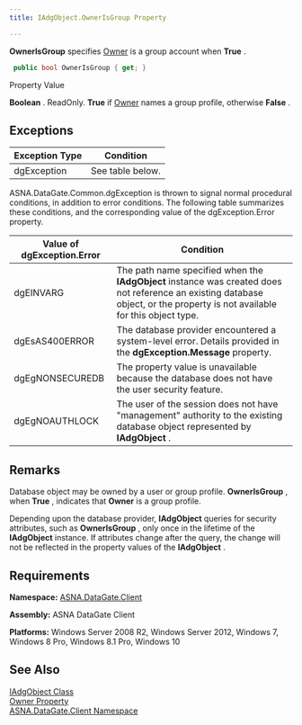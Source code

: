 ```yaml
---
title: IAdgObject.OwnerIsGroup Property

---
```


**OwnerIsGroup** specifies [ Owner](iadg-object-class-owner-property.html) is a group account when **True** .

```cs
 public bool OwnerIsGroup { get; }
```

Property Value <p> **Boolean** . ReadOnly. **True** if [ Owner](iadg-object-class-owner-property.html) names a group profile, otherwise **False** . 
## Exceptions



| Exception Type | Condition |
| ---- | ---- |
| dgException | See table below. |



ASNA.DataGate.Common.dgException is thrown to signal normal procedural conditions, in addition to error conditions. The following table summarizes these conditions, and the corresponding value of the dgException.Error property.
<br />



| Value of dgException.Error | Condition |
| ---- | ---- |
| dgEINVARG | The path name specified when the **IAdgObject** instance was created does not reference an existing database object, or the property is not available for this object type. |
| dgEsAS400ERROR | The database provider encountered a system-level error. Details provided in the **dgException.Message** property. |
| dgEgNONSECUREDB | The property value is unavailable because the database does not have the user security feature. |
| dgEgNOAUTHLOCK | The user of the session does not have "management" authority to the existing database object represented by **IAdgObject** . |



## Remarks

Database object may be owned by a user or group profile. **OwnerIsGroup** , when **True** , indicates that **Owner** is a group profile.

Depending upon the database provider, **IAdgObject** queries for security attributes, such as **OwnerIsGroup** , only once in the lifetime of the **IAdgObject** instance. If attributes change after the query, the change will not be reflected in the property values of the **IAdgObject** .
## Requirements

**Namespace:** [ASNA.DataGate.Client](datagate-client-namespace.html) 

**Assembly:** ASNA DataGate Client

**Platforms:** Windows Server 2008 R2, Windows Server 2012, Windows 7, Windows 8 Pro, Windows 8.1 Pro, Windows 10
## See Also


[IAdgObject Class](iadg-object-class.html)
      <br />
[Owner Property](iadg-object-class-owner-property.html)
      <br />
[ASNA.DataGate.Client Namespace](datagate-client-namespace.html)

